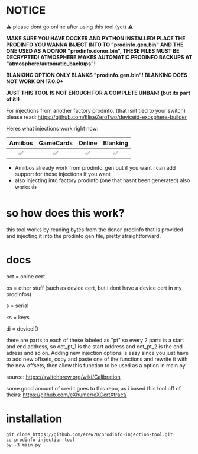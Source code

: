 # NOTICE

⚠️ please dont go online after using this tool (yet) ⚠️


**MAKE SURE YOU HAVE DOCKER AND PYTHON INSTALLED! PLACE THE PRODINFO YOU WANNA INJECT INTO TO "prodinfo.gen.bin" AND THE ONE USED AS A DONOR "prodinfo.donor.bin", THESE FILES MUST BE DECRYPTED! ATMOSPHERE MAKES AUTOMATIC PRODINFO BACKUPS AT "atmosphere/automatic_backups"!**

**BLANKING OPTION ONLY BLANKS "prodinfo.gen.bin"! BLANKING DOES NOT WORK ON 17.0.0+**

**JUST THIS TOOL IS NOT ENOUGH FOR A COMPLETE UNBAN! (but its part of it!)**

For injections from another factory prodinfo, (that isnt tied to your switch) please read: https://github.com/EliseZeroTwo/deviceid-exosphere-builder

Heres what injections work right now:

| Amiibos | GameCards | Online | Blanking |
|:-------:|:---------:|:------:|:------:|
|✅|✅|✅ |✅|

* Amiibos already work from prodinfo_gen but if you want i can add support for those injections if you want
* also injecting into factory prodinfo (one that hasnt been generated) also works 👍




# so how does this work?
this tool works by reading bytes from the donor prodinfo that is provided and injecting it into the prodinfo gen file, pretty straightforward.

# docs
oct = onlne cert 

os = other stuff (such as device cert, but i dont have a device cert in my prodinfos)

s = serial

ks = keys

di = deviceID



there are parts to each of these labeled as "pt" so every 2 parts is a start and end address, so oct_pt_1 is the start address and oct_pt_2 is the end adress and so on. Adding new injection options is easy since you just have to add new offsets, copy and paste one of the functions and rewrite it with the new offsets, then allow this function to be used as a option in main.py

source: https://switchbrew.org/wiki/Calibration

some good amount of credit goes to this repo, as i based this tool off of theirs: https://github.com/eXhumer/eXCertXtract/

# installation
```
git clone https://github.com/erew70/prodinfo-injection-tool.git
cd prodinfo-injection-tool
py -3 main.py
